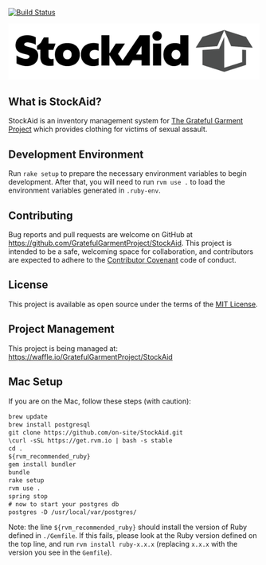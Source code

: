 [![Build Status](https://travis-ci.org/on-site/StockAid.svg?branch=master)](https://travis-ci.org/on-site/StockAid)

![StockAid Logo](StockAidSlim.png)

## What is StockAid?

StockAid is an inventory management system for [The Grateful Garment Project](https://gratefulgarment.org)
which provides clothing for victims of sexual assault.

## Development Environment


Run `rake setup` to prepare the necessary environment variables to begin
development. After that, you will need to run `rvm use .` to load the
environment variables generated in `.ruby-env`.

## Contributing

Bug reports and pull requests are welcome on GitHub at
https://github.com/GratefulGarmentProject/StockAid. This project is intended to be a safe,
welcoming space for collaboration, and contributors are expected to adhere to
the [Contributor Covenant](CODE_OF_CONDUCT.md) code of conduct.

## License

This project is available as open source under the terms of the
[MIT License](http://opensource.org/licenses/MIT).

## Project Management

This project is being managed at: https://waffle.io/GratefulGarmentProject/StockAid

## Mac Setup

If you are on the Mac, follow these steps (with caution):

```
brew update
brew install postgresql
git clone https://github.com/on-site/StockAid.git
\curl -sSL https://get.rvm.io | bash -s stable
cd .
${rvm_recommended_ruby}
gem install bundler
bundle
rake setup
rvm use .
spring stop
# now to start your postgres db
postgres -D /usr/local/var/postgres/
```

Note: the line `${rvm_recommended_ruby}` should install the version of Ruby
defined in `./Gemfile`. If this fails, please look at the Ruby version defined
on the top line, and run `rvm install ruby-x.x.x` (replacing `x.x.x` with the
version you see in the `Gemfile`).
